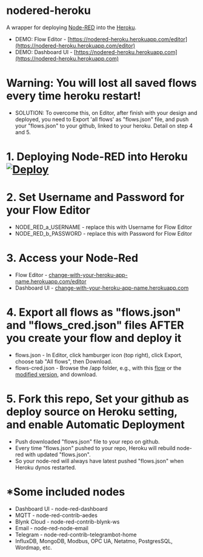 # nodered-heroku
A wrapper for deploying [Node-RED](http://nodered.org) into the [Heroku](https://www.heroku.com).
* DEMO: Flow Editor - [https://nodered-heroku.herokuapp.com/editor](https://nodered-heroku.herokuapp.com/editor)
* DEMO: Dashboard UI - [https://nodered-heroku.herokuapp.com](https://nodered-heroku.herokuapp.com)


# Warning: You will lost all saved flows every time heroku restart!
* SOLUTION: To overcome this, on Editor, after finish with your design and deployed, you need to Export 'all flows' as "flows.json" file, and push your "flows.json" to your github, linked to your heroku. Detail on step 4 and 5.

# 1. Deploying Node-RED into Heroku  [![Deploy](https://www.herokucdn.com/deploy/button.png)](https://heroku.com/deploy?template=https://github.com/Sevenmojoe/nodered-heroku)

# 2. Set Username and Password for your Flow Editor
* NODE_RED_a_USERNAME - replace this with Username for Flow Editor
* NODE_RED_b_PASSWORD - replace this with Password for Flow Editor

# 3. Access your Node-Red
* Flow Editor - [change-with-your-heroku-app-name.herokuapp.com/editor](https://change-with-your-heroku-app-name.herokuapp.com/editor)
* Dashboard UI - [change-with-your-heroku-app-name.herokuapp.com](https://change-with-your-heroku-app-name.herokuapp.com)

# 4. Export all flows as "flows.json" and "flows_cred.json" files AFTER you create your flow and deploy it
* flows.json - In Editor, click hamburger icon (top right), click Export, choose tab "All flows", then Download.
* flows-cred.json - Browse the /app folder, e.g., with this [flow](https://flows.nodered.org/flow/44bc7ad491aacb4253dd8a5f757b5407) or the [modified version](utils/file-browse-flows.json), and download.

# 5. Fork this repo, Set your github as deploy source on Heroku setting, and enable Automatic Deployment
* Push downloaded "flows.json" file to your repo on github.
* Every time "flows.json" pushed to your repo, Heroku will rebuild node-red with updated "flows.json".
* So your node-red will always have latest pushed "flows.json" when Heroku dynos restarted.

# *Some included nodes
* Dashboard UI - node-red-dashboard
* MQTT - node-red-contrib-aedes
* Blynk Cloud - node-red-contrib-blynk-ws
* Email - node-red-node-email
* Telegram - node-red-contrib-telegrambot-home
* InfluxDB, MongoDB, Modbus, OPC UA, Netatmo, PostgresSQL, Wordmap, etc. 

